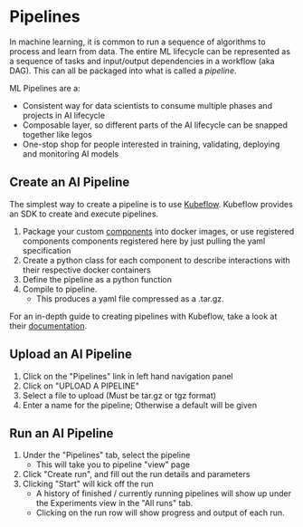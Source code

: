 # Pipelines

In machine learning, it is common to run a sequence of algorithms to process and learn from data. The entire ML lifecycle can be represented as a sequence of tasks and input/output dependencies in a workflow (aka DAG). This can all be packaged into what is called a *pipeline*. 

ML Pipelines are a:
* Consistent way for data scientists to consume multiple phases and projects in AI lifecycle
* Composable layer, so different parts of the AI lifecycle can be snapped together like legos  
* One-stop shop for people interested in training, validating, deploying and monitoring AI models

## Create an AI Pipeline
The simplest way to create a pipeline is to use [Kubeflow](https://www.kubeflow.org/). Kubeflow provides an SDK to create and execute pipelines.  

1. Package your custom [components](../components/README.md) into docker images, or use registered components components registered here by just pulling the yaml specification
2. Create a python class for each component to describe interactions with their respective docker containers
3. Define the pipeline as a python function
4. Compile to pipeline.
    * This produces a yaml file compressed as a .tar.gz.

For an in-depth guide to creating pipelines with Kubeflow, take a look at their [documentation](https://www.kubeflow.org/docs/pipelines/sdk/build-component/).

## Upload an AI Pipeline
1. Click on the "Pipelines" link in left hand navigation panel
2. Click on "UPLOAD A PIPELINE"
3. Select a file to upload (Must be tar.gz or tgz format)
4. Enter a name for the pipeline; Otherwise a default will be given

## Run an AI Pipeline
1. Under the "Pipelines" tab, select the pipeline
    * This will take you to pipeline "view" page
2. Click "Create run", and fill out the run details and parameters
3. Clicking "Start" will kick off the run
    * A history of finished / currently running pipelines will show up under the Experiments view in the "All runs" tab.
    * Clicking on the run row will show progress and output of each run.
